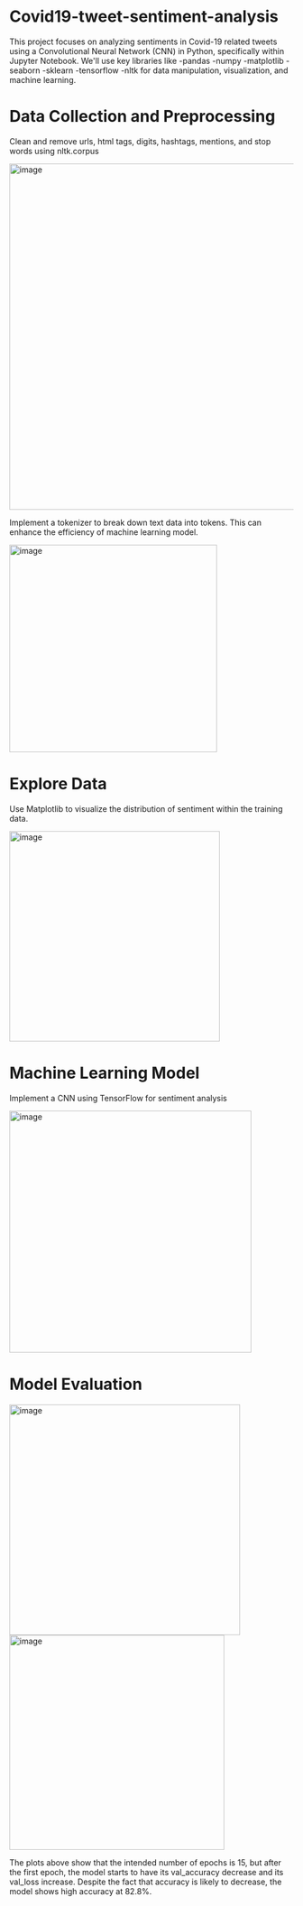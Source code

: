 # Covid19-tweet-sentiment-analysis
This project focuses on analyzing sentiments in Covid-19 related tweets using a Convolutional Neural Network (CNN) in Python, specifically within Jupyter Notebook. We'll use key libraries like 
-pandas 
-numpy
-matplotlib
-seaborn
-sklearn 
-tensorflow 
-nltk
for data manipulation, visualization, and machine learning.

# Data Collection and Preprocessing
Clean and remove urls, html tags, digits, hashtags, mentions, and stop words using nltk.corpus

<img width="614" alt="image" src="https://github.com/march250602/Covid19-tweet-sentiment-analysis/assets/68798300/57da4a75-9852-4e00-8071-d64a127aec9f">

Implement a tokenizer to break down text data into tokens. This can enhance the efficiency of machine learning model.

<img width="368" alt="image" src="https://github.com/march250602/Covid19-tweet-sentiment-analysis/assets/68798300/39c77e7c-5682-42b7-ae0f-478ced545979">



# Explore Data
Use Matplotlib to visualize the distribution of sentiment within the training data.

<img width="373" alt="image" src="https://github.com/march250602/Covid19-tweet-sentiment-analysis/assets/68798300/9787bda7-c0b9-42b3-b022-16c89aef9ad4">

# Machine Learning Model
Implement a CNN using TensorFlow for sentiment analysis

<img width="429" alt="image" src="https://github.com/march250602/Covid19-tweet-sentiment-analysis/assets/68798300/4800364d-35d6-446f-ad5e-de550e772b93">

# Model Evaluation
<img width="409" alt="image" src="https://github.com/march250602/Covid19-tweet-sentiment-analysis/assets/68798300/4a410dad-d587-445d-ba5e-21a36551f453">

<img width="381" alt="image" src="https://github.com/march250602/Covid19-tweet-sentiment-analysis/assets/68798300/fc18c35f-8048-4c3a-93e0-92816821e030">

The plots above show that the intended number of epochs is 15, but after the first epoch, the model starts to have its val_accuracy decrease and its val_loss increase.
Despite the fact that accuracy is likely to decrease, the model shows high accuracy at 82.8%.


